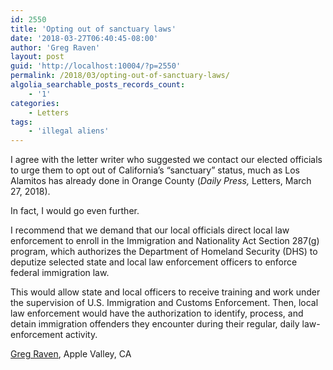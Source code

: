 ```yaml
---
id: 2550
title: 'Opting out of sanctuary laws'
date: '2018-03-27T06:40:45-08:00'
author: 'Greg Raven'
layout: post
guid: 'http://localhost:10004/?p=2550'
permalink: /2018/03/opting-out-of-sanctuary-laws/
algolia_searchable_posts_records_count:
    - '1'
categories:
    - Letters
tags:
    - 'illegal aliens'
---
```


I agree with the letter writer who suggested we contact our elected officials to urge them to opt out of California’s “sanctuary” status, much as Los Alamitos has already done in Orange County (*Daily Press,* Letters, March 27, 2018).

In fact, I would go even further.

I recommend that we demand that our local officials direct local law enforcement to enroll in the Immigration and Nationality Act Section 287(g) program, which authorizes the Department of Homeland Security (DHS) to deputize selected state and local law enforcement officers to enforce federal immigration law.

This would allow state and local officers to receive training and work under the supervision of U.S. Immigration and Customs Enforcement. Then, local law enforcement would have the authorization to identify, process, and detain immigration offenders they encounter during their regular, daily law-enforcement activity.

[Greg Raven](https://www.gregraven.org/), Apple Valley, CA